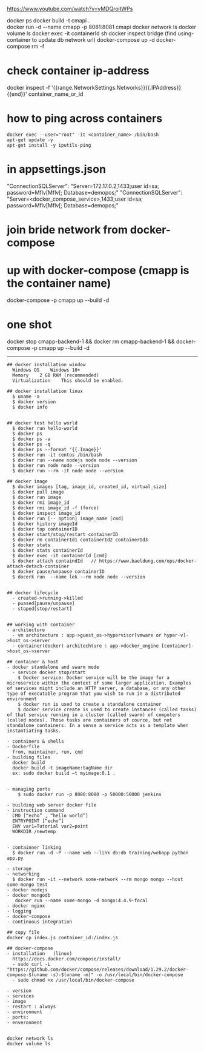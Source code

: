 https://www.youtube.com/watch?v=yMDQroitWPs

docker ps
docker build -t cmapi .  
docker run -d --name cmapp -p 8081:8081 cmapi
docker network ls
docker volume ls
docker exec -it containerId sh
docker inspect bridge (find using-container to update db network url)
docker-compose up -d
docker-compose rm -f

# check container ip-address

docker inspect -f '{{range.NetworkSettings.Networks}}{{.IPAddress}}{{end}}' container_name_or_id

# how to ping across containers

```
docker exec --user="root" -it <container_name> /bin/bash
apt-get update -y
apt-get install -y iputils-ping
```

# in appsettings.json

"ConnectionSQLServer": "Server=172.17.0.2,1433;user id=sa; password=Mflv[Mflv[; Database=demopos;"
"ConnectionSQLServer": "Server=<docker_compose_service>,1433;user id=sa; password=Mflv[Mflv[; Database=demopos;"

# join bride network from docker-compose

# up with docker-compose (cmapp is the container name)

docker-compose -p cmapp up --build -d

# one shot

docker stop cmapp-backend-1 && docker rm cmapp-backend-1 && docker-compose -p cmapp up --build -d

---

```
## docker installation window
  Windows OS	Windows 10+
  Memory	2 GB RAM (recommended)
  Virtualization	This should be enabled.

## docker installation linux
  $ uname -a
  $ docker version
  $ docker info


## docker test hello world
  $ docker run hello-world
  $ docker ps
  $ docker ps -a
  $ docker ps -q
  $ docker ps --format '{{.Image}}'
  $ docker run -it centos /bin/bash
  $ docker run --name nodejs node node --version
  $ docker run node node --version
  $ docker run --rm -it node node --version

## docker image
  $ docker images [tag, image_id, created_id, virtual_size]
  $ docker pull image
  $ docker run image
  $ docker rmi image_id
  $ docker rmi image_id -f (force)
  $ docker inspect image_id
  $ docker run [-- option] image_name [cmd]
  $ docker history imageId
  $ docker top containerID
  $ docker start/stop/restart containerID
  $ docker rm containerId1 containerId2 containerId3
  $ docker stats
  $ docker stats containerId
  $ docker exec -it containerId [cmd]
  $ docker attach containdId   // https://www.baeldung.com/ops/docker-attach-detach-container
  $ docker pause/unpause containerID
  $ docerk run  --name lek --rm node node --version


## docker lifecycle
  - created->running->killed
  - puased[pause/unpause]
  - stoped[stop/restart]


## working with container
- architecture
  - vm architecture : app->guest_os->hypervisor[vmware or hyper-v]->host_os->server
  - container(docker) architechture : app->docker_engine [container]->host_os->server

## container & host
- docker standalone and swarm mode
  - service docker stop/start
    $ Docker service: Docker service will be the image for a microservice within the context of some larger application. Examples of services might include an HTTP server, a database, or any other type of executable program that you wish to run in a distributed environment
    $ docker run is used to create a standalone container
    $ docker service create is used to create instances (called tasks) of that service running in a cluster (called swarm) of computers (called nodes). Those tasks are containers of cource, but not standalone containers. In a sense a service acts as a template when instantiating tasks.

- containers & shells
- Dockerfile
  from, maintainer, run, cmd
- building files
  docker build
  docker build -t imageName:tagName dir
  ex: sudo docker build –t myimage:0.1 .


- managing ports
    $ sudo docker run -p 8080:8080 -p 50000:50000 jenkins

- building web server docker file
- instruction command
  CMD [“echo” , “hello world”]
  ENTRYPOINT [“echo”]
  ENV var1=Tutorial var2=point
  WORKDIR /newtemp


- containner linking
  $ docker run -d -P --name web --link db:db training/webapp python app.py

- storage
- networking
  $ docker run -it --network some-network --rm mongo mongo --host some-mongo test
- docker nodejs
- docker mongodb
   docker run --name some-mongo -d mongo:4.4.9-focal
- docker nginx
- logging
- docker-compose
- continuous integration

## copy file
docker cp index.js container_id:/index.js

## docker-compose
- installation   (linux)
  https://docs.docker.com/compose/install/
  - sudo curl -L "https://github.com/docker/compose/releases/download/1.29.2/docker-compose-$(uname -s)-$(uname -m)" -o /usr/local/bin/docker-compose
  - sudo chmod +x /usr/local/bin/docker-compose

- version
- services
- image
- restart : always
- environment
- ports:
- enveronment


docker network ls
docker volume ls

```
